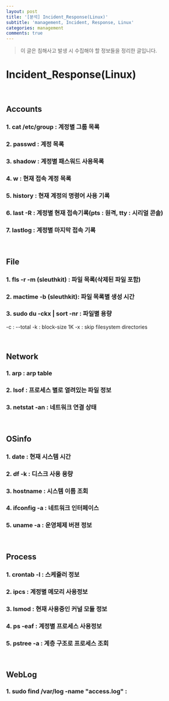 ```yaml
---
layout: post
title: '[분석] Incident_Response(Linux)'
subtitle: 'management, Incident, Response, Linux'
categories: management
comments: true
---
```


> 이 글은 침해사고 발생 시 수집해야 할 정보들을 정리한 글입니다.

# Incident_Response(Linux)

<br>

## Accounts

### 1. cat /etc/group : 계정별 그룹 목록

### 2. passwd : 계정 목록

### 3. shadow : 계정별 패스워드 사용목록

### 4. w : 현재 접속 계정 목록

### 5. history : 현재 계정의 명령어 사용 기록

### 6. last -R : 계정별 현재 접속기록(pts : 원격, tty : 시리얼 콘솔)

### 7. lastlog : 계정별 마지막 접속 기록

<br>

## File

### 1. fls -r -m (sleuthkit) : 파일 목록(삭제된 파일 포함)

### 2. mactime -b (sleuthkit): 파일 목록별 생성 시간

### 3. sudo du -ckx | sort -nr : 파일별 용량
-c : --total
-k : block-size 1K
-x : skip filesystem directories

<br>

## Network

### 1. arp : arp table

### 2. lsof : 프로세스 별로 열려있는 파일 정보

### 3. netstat -an : 네트워크 연결 상태

<br>

## OSinfo

### 1. date : 현재 시스템 시간

### 2. df -k : 디스크 사용 용량

### 3. hostname : 시스템 이름 조회

### 4. ifconfig -a : 네트워크 인터페이스

### 5. uname -a : 운영체제 버젼 정보

<br>

## Process

### 1. crontab -l : 스케쥴러 정보

### 2. ipcs : 계정별 메모리 사용정보

### 3. lsmod : 현재 사용중인 커널 모듈 정보

### 4. ps -eaf : 계정별 프로세스 사용정보

### 5. pstree -a : 계층 구조로 프로세스 조회

<br>

## WebLog

### 1. sudo find /var/log -name "access.log" : 
